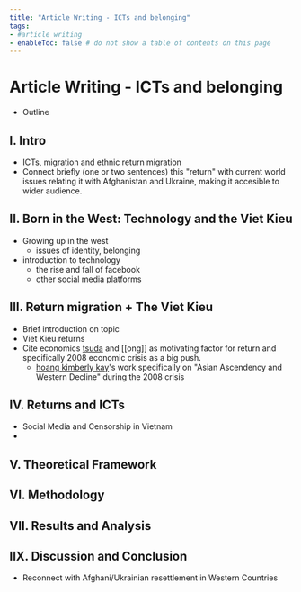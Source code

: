 ```yaml
---
title: "Article Writing - ICTs and belonging"
tags: 
- #article writing  
- enableToc: false # do not show a table of contents on this page
---
```


# Article Writing - ICTs and belonging
- Outline

## I. Intro
- ICTs, migration and ethnic return migration
- Connect briefly (one or two sentences) this "return" with current world issues relating it with Afghanistan and Ukraine, making it accesible to wider audience. 

## II. Born in the West: Technology and the Viet Kieu
- Growing up in the west
	- issues of identity, belonging
- introduction to technology
	- the rise and fall of facebook
	- other social media platforms

## III. Return migration + The Viet Kieu
- Brief introduction on topic
- Viet Kieu returns
- Cite economics [tsuda](005.Authors/tsuda.md) and [[ong]] as motivating factor for return and specifically 2008 economic crisis as a big push. 
	- [hoang kimberly kay](hoang%20kimberly%20kay.md)'s work specifically on "Asian Ascendency and Western Decline" during the 2008 crisis

## IV. Returns and ICTs
- Social Media and Censorship in Vietnam
- 
## V. Theoretical Framework
## VI. Methodology
## VII. Results and Analysis
## IIX. Discussion and Conclusion
- Reconnect with Afghani/Ukrainian resettlement in Western Countries
